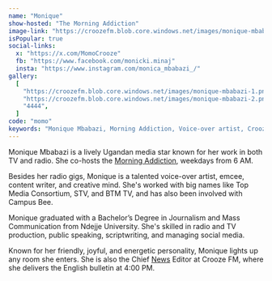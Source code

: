 ```yaml
---
name: "Monique"
show-hosted: "The Morning Addiction"
image-link: "https://croozefm.blob.core.windows.net/images/monique-mbabazi.png"
isPopular: true
social-links:
  x: "https://x.com/MomoCrooze"
  fb: "https://www.facebook.com/monicki.minaj"
  insta: "https://www.instagram.com/monica_mbabazi_/"
gallery:
  [
    "https://croozefm.blob.core.windows.net/images/monique-mbabazi-1.png",
    "https://croozefm.blob.core.windows.net/images/monique-mbabazi-2.png",
    "4444",
  ]
code: "momo"
keywords: "Monique Mbabazi, Morning Addiction, Voice-over artist, Crooze FM news editor, Journalism graduate Ndejje University"
---
```


Monique Mbabazi is a lively Ugandan media star known for her work in both TV and radio. She co-hosts the [Morning Addiction](/shows/morning-addiction), weekdays from 6 AM.

Besides her radio gigs, Monique is a talented voice-over artist, emcee, content writer, and creative mind. She's worked with big names like Top Media Consortium, STV, and BTM TV, and has also been involved with Campus Bee.

Monique graduated with a Bachelor’s Degree in Journalism and Mass Communication from Ndejje University. She's skilled in radio and TV production, public speaking, scriptwriting, and managing social media.

Known for her friendly, joyful, and energetic personality, Monique lights up any room she enters. She is also the Chief [News](/news/news-archive) Editor at Crooze FM, where she delivers the English bulletin at 4:00 PM.
